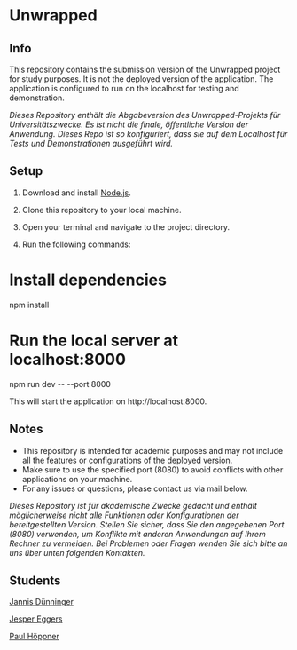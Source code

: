 # Unwrapped

## Info
This repository contains the submission version of the Unwrapped project for study purposes. It is not the deployed version of the application. The application is configured to run on the localhost for testing and demonstration.

*Dieses Repository enthält die Abgabeversion des Unwrapped-Projekts für Universitätszwecke. Es ist nicht die finale, öffentliche Version der Anwendung. Dieses Repo ist so konfiguriert, dass sie auf dem Localhost für Tests und Demonstrationen ausgeführt wird.*

## Setup
1. Download and install [Node.js](https://nodejs.org/en/download/).

2. Clone this repository to your local machine.

3. Open your terminal and navigate to the project directory.

4. Run the following commands:


# Install dependencies
npm install

# Run the local server at localhost:8000
 npm run dev -- --port 8000


This will start the application on http://localhost:8000.

## Notes
- This repository is intended for academic purposes and may not include all the features or configurations of the deployed version.
- Make sure to use the specified port (8080) to avoid conflicts with other applications on your machine.
- For any issues or questions, please contact us via mail below.

*Dieses Repository ist für akademische Zwecke gedacht und enthält möglicherweise nicht alle Funktionen oder Konfigurationen der bereitgestellten Version.
Stellen Sie sicher, dass Sie den angegebenen Port (8080) verwenden, um Konflikte mit anderen Anwendungen auf Ihrem Rechner zu vermeiden.
Bei Problemen oder Fragen wenden Sie sich bitte an uns über unten folgenden Kontakten.*

## Students
[Jannis Dünninger](jannis.duenninger@stud.th-luebeck.de) 

[Jesper Eggers](jesper.till.eggers@stud.th-luebeck.de)

[Paul Höppner](paul.hoeppner@stud.th-luebeck.de)